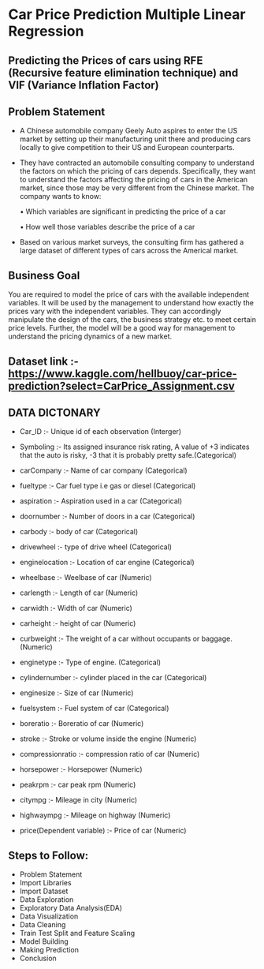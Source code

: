 # Car Price Prediction Multiple Linear Regression
## Predicting the Prices of cars using RFE (Recursive feature elimination technique) and VIF (Variance Inflation Factor)
## Problem Statement

* A Chinese automobile company Geely Auto aspires to enter the US market by setting up their manufacturing unit there and producing cars locally to give competition to their US and European counterparts. 
* They have contracted an automobile consulting company to understand the factors on which the pricing of cars depends. Specifically, they want to understand the factors affecting the pricing of cars in the American market, since those may be very different from the Chinese market. The company wants to know:

	• Which variables are significant in predicting the price of a car

	• How well those variables describe the price of a car
* Based on various market surveys, the consulting firm has gathered a large dataset of different types of cars across the Americal market. 

## Business Goal 

You are required to model the price of cars with the available independent variables. It will be used by the management to understand how exactly the prices vary with the independent variables. They can accordingly manipulate the design of the cars, the business strategy etc. to meet certain price levels. Further, the model will be a good way for management to understand the pricing dynamics of a new market.
## Dataset link :- https://www.kaggle.com/hellbuoy/car-price-prediction?select=CarPrice_Assignment.csv
## DATA DICTONARY						

- Car_ID		  :-  Unique id of each observation (Interger)		

- Symboling 	:- Its assigned insurance risk rating, A value of +3 indicates that the auto is risky, -3 that it is probably pretty safe.(Categorical) 		

- carCompany	:- Name of car company (Categorical)		
	
- fueltype		:- Car fuel type i.e gas or diesel (Categorical)		

- aspiration	:- Aspiration used in a car (Categorical)		
	
- doornumber	:- Number of doors in a car (Categorical)		

- carbody		  :- body of car (Categorical)		

- drivewheel	:- type of drive wheel (Categorical)		

- enginelocation :- 	Location of car engine (Categorical)		
	
- wheelbase		:- Weelbase of car (Numeric)		

- carlength		:- Length of car (Numeric)		

- carwidth		:- Width of car (Numeric)		

- carheight		:- height of car (Numeric)		

- curbweight	:- The weight of a car without occupants or baggage. (Numeric)		

- enginetype	:- Type of engine. (Categorical)		
	
- cylindernumber :- cylinder placed in the car (Categorical)		
		
- enginesize		:- Size of car (Numeric)		

- fuelsystem		:- Fuel system of car (Categorical)		

- boreratio		:- Boreratio of car (Numeric)		

- stroke		:-  Stroke or volume inside the engine (Numeric)		

- compressionratio	:- 	compression ratio of car (Numeric)		

- horsepower		:- Horsepower (Numeric)		

- peakrpm		:- car peak rpm (Numeric)		

- citympg		:- Mileage in city (Numeric)		

- highwaympg	:- 	Mileage on highway (Numeric)		

- price(Dependent variable)		:- Price of car (Numeric)		

## Steps to Follow:
* Problem Statement
* Import Libraries
* Import Dataset
* Data Exploration
* Exploratory Data Analysis(EDA)
* Data Visualization
* Data Cleaning
* Train Test Split and Feature Scaling
* Model Building
* Making Prediction
* Conclusion
